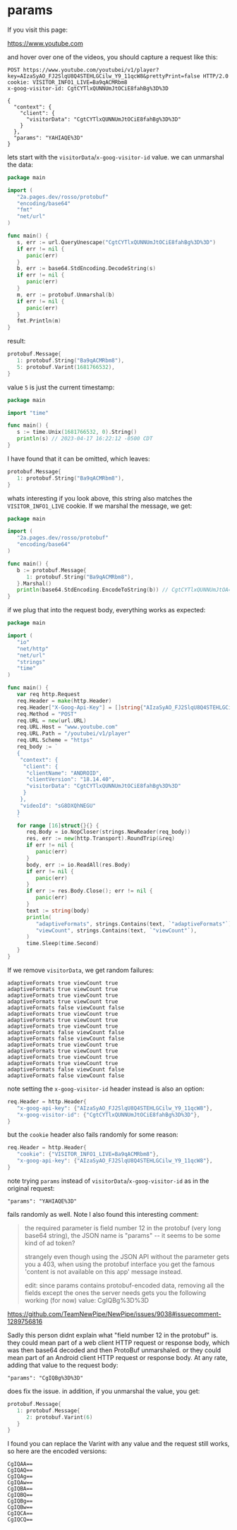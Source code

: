 # params

If you visit this page:

https://www.youtube.com

and hover over one of the videos, you should capture a request like this:

~~~
POST https://www.youtube.com/youtubei/v1/player?key=AIzaSyAO_FJ2SlqU8Q4STEHLGCilw_Y9_11qcW8&prettyPrint=false HTTP/2.0
cookie: VISITOR_INFO1_LIVE=Ba9qACMRbm8
x-goog-visitor-id: CgtCYTlxQUNNUmJtOCiE8fahBg%3D%3D

{
  "context": {
    "client": {
      "visitorData": "CgtCYTlxQUNNUmJtOCiE8fahBg%3D%3D"
    }
  },
  "params": "YAHIAQE%3D"
}
~~~

lets start with the `visitorData`/`x-goog-visitor-id` value. we can unmarshal
the data:

~~~go
package main

import (
   "2a.pages.dev/rosso/protobuf"
   "encoding/base64"
   "fmt"
   "net/url"
)

func main() {
   s, err := url.QueryUnescape("CgtCYTlxQUNNUmJtOCiE8fahBg%3D%3D")
   if err != nil {
      panic(err)
   }
   b, err := base64.StdEncoding.DecodeString(s)
   if err != nil {
      panic(err)
   }
   m, err := protobuf.Unmarshal(b)
   if err != nil {
      panic(err)
   }
   fmt.Println(m)
}
~~~

result:

~~~go
protobuf.Message{
   1: protobuf.String("Ba9qACMRbm8"),
   5: protobuf.Varint(1681766532),
}
~~~

value `5` is just the current timestamp:

~~~go
package main

import "time"

func main() {
   s := time.Unix(1681766532, 0).String()
   println(s) // 2023-04-17 16:22:12 -0500 CDT
}
~~~

I have found that it can be omitted, which leaves:

~~~go
protobuf.Message{
   1: protobuf.String("Ba9qACMRbm8"),
}
~~~

whats interesting if you look above, this string also matches the
`VISITOR_INFO1_LIVE` cookie. If we marshal the message, we get:

~~~go
package main

import (
   "2a.pages.dev/rosso/protobuf"
   "encoding/base64"
)

func main() {
   b := protobuf.Message{
      1: protobuf.String("Ba9qACMRbm8"),
   }.Marshal()
   println(base64.StdEncoding.EncodeToString(b)) // CgtCYTlxQUNNUmJtOA==
}
~~~

if we plug that into the request body, everything works as expected:

~~~go
package main

import (
   "io"
   "net/http"
   "net/url"
   "strings"
   "time"
)

func main() {
   var req http.Request
   req.Header = make(http.Header)
   req.Header["X-Goog-Api-Key"] = []string{"AIzaSyAO_FJ2SlqU8Q4STEHLGCilw_Y9_11qcW8"}
   req.Method = "POST"
   req.URL = new(url.URL)
   req.URL.Host = "www.youtube.com"
   req.URL.Path = "/youtubei/v1/player"
   req.URL.Scheme = "https"
   req_body := `
   {
    "context": {
     "client": {
      "clientName": "ANDROID",
      "clientVersion": "18.14.40",
      "visitorData": "CgtCYTlxQUNNUmJtOCiE8fahBg%3D%3D"
     }
    },
    "videoId": "sG8DXQhNEGU"
   }
   `
   for range [16]struct{}{} {
      req.Body = io.NopCloser(strings.NewReader(req_body))
      res, err := new(http.Transport).RoundTrip(&req)
      if err != nil {
         panic(err)
      }
      body, err := io.ReadAll(res.Body)
      if err != nil {
         panic(err)
      }
      if err := res.Body.Close(); err != nil {
         panic(err)
      }
      text := string(body)
      println(
         "adaptiveFormats", strings.Contains(text, `"adaptiveFormats"`),
         "viewCount", strings.Contains(text, `"viewCount"`),
      )
      time.Sleep(time.Second)
   }
}
~~~

If we remove `visitorData`, we get random failures:

~~~
adaptiveFormats true viewCount true
adaptiveFormats true viewCount true
adaptiveFormats true viewCount true
adaptiveFormats true viewCount true
adaptiveFormats false viewCount false
adaptiveFormats true viewCount true
adaptiveFormats true viewCount true
adaptiveFormats true viewCount true
adaptiveFormats false viewCount false
adaptiveFormats false viewCount false
adaptiveFormats true viewCount true
adaptiveFormats true viewCount true
adaptiveFormats true viewCount true
adaptiveFormats true viewCount true
adaptiveFormats false viewCount false
adaptiveFormats false viewCount false
~~~

note setting the `x-goog-visitor-id` header instead is also an option:

~~~go
req.Header = http.Header{
   "x-goog-api-key": {"AIzaSyAO_FJ2SlqU8Q4STEHLGCilw_Y9_11qcW8"},
   "x-goog-visitor-id": {"CgtCYTlxQUNNUmJtOCiE8fahBg%3D%3D"},
}
~~~

but the `cookie` header also fails randomly for some reason:

~~~go
req.Header = http.Header{
   "cookie": {"VISITOR_INFO1_LIVE=Ba9qACMRbm8"},
   "x-goog-api-key": {"AIzaSyAO_FJ2SlqU8Q4STEHLGCilw_Y9_11qcW8"},
}
~~~

note trying `params` instead of `visitorData`/`x-goog-visitor-id` as in the
original request:

~~~
"params": "YAHIAQE%3D"
~~~

fails randomly as well. Note I also found this interesting comment:

> the required parameter is field number 12 in the protobuf (very long base64
> string), the JSON name is "params" -- it seems to be some kind of ad token?
>
> strangely even though using the JSON API without the parameter gets you a 403,
> when using the protobuf interface you get the famous 'content is not available
> on this app' message instead.
>
> edit: since params contains protobuf-encoded data, removing all the fields
> except the ones the server needs gets you the following working (for now)
> value: CgIQBg%3D%3D

https://github.com/TeamNewPipe/NewPipe/issues/9038#issuecomment-1289756816

Sadly this person didnt explain what "field number 12 in the protobuf" is. they
could mean part of a web client HTTP request or response body, which was then
base64 decoded and then ProtoBuf unmarshaled. or they could mean part of an
Android client HTTP request or response body. At any rate, adding that value to
the request body:

~~~
"params": "CgIQBg%3D%3D"
~~~

does fix the issue. in addition, if you unmarshal the value, you get:

~~~go
protobuf.Message{
   1: protobuf.Message{
      2: protobuf.Varint(6)
   }
}
~~~

I found you can replace the Varint with any value and the request still works,
so here are the encoded versions:

~~~
CgIQAA==
CgIQAQ==
CgIQAg==
CgIQAw==
CgIQBA==
CgIQBQ==
CgIQBg==
CgIQBw==
CgIQCA==
CgIQCQ==
~~~
